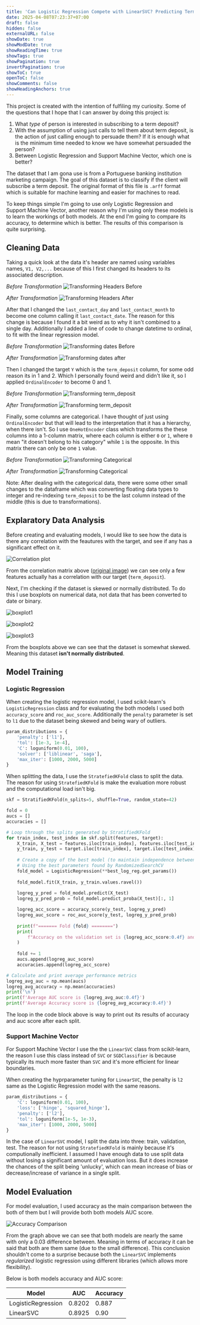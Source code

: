 ```yaml
---
title: 'Can Logistic Regression Compete with LinearSVC? Predicting Term Deposit Signups with Bank Data'
date: 2025-04-08T07:23:37+07:00
draft: false
hidden: false
externalURL: false
showDate: true
showModDate: true
showReadingTime: true
showTags: true
showPagination: true
invertPagination: true
showToC: true
openToC: false
showComments: false
showHeadingAnchors: true
---
```


This project is created with the intention of fulfiling my curiosity. Some of the questions that I hope that I can answer by doing this project is:

1. What *type* of person is interested in subscribing to a term deposit?
2. With the assumption of using just calls to tell them about term deposit, is the action of just calling enough to persuade them? If it is enough what is the minimum time needed to know we have somewhat persuaded the person?
3. Between Logistic Regression and Support Machine Vector, which one is better?

The dataset that I am gona use is from a Portuguese banking institution marketing campaign. The goal of this dataset is to classify if the client will subscribe a term deposit. The original format of this file is `.arff` format which is suitable for machine learning and easier for machines to read.

To keep things simple I'm going to use only Logistic Regression and Support Machine Vector, another reason why I'm using only these models is to learn the workings of both models. At the end I'm going to compare its accuracy, to determine which is better. The results of this comparison is quite surprising.

## Cleaning Data

Taking a quick look at the data it's header are named using variables names, `V1, V2,...` because of this I first changed its headers to its associated description.

*Before Transformation*
![Transforming Headers Before](headers_bf.png)

*After Transformation*
![Transforming Headers After](headers_af.png)

After that I changed the `last_contact_day` and `last_contact_month` to become one column calling it `last_contact_date`. The reason for this change is because I found it a bit weird as to why it isn't combined to a single day. Additionally I added a line of code to change datetime to ordinal, to fit with the linear regression model.

*Before Transformation*
![Transforming dates Before](date_bf.png)

*After Transformation*
![Transforming dates after](date_af.png)

Then I changed the target `Y` which is the `term_deposit` column, for some odd reason its in 1 and 2. Which I personally found weird and didn't like it, so I applied `OrdinalEncoder` to become 0 and 1.

*Before Transformation*
![Transforming term_deposit](y_bf.png)

*After Transformation*
![Transforming term_deposit](y_af.png)

Finally, some columns are categorical. I have thought of just using `OrdinalEncoder` but that will lead to the interpretation that it has a hierarchy, when there isn't. So I use `OneHotEncoder` class which transforms the these columns into a 1-column matrix, where each column is either `0` or `1`, where `0` mean "it doesn't belong to his category" while `1` is the opposite. In this matrix there can only be one `1` value.

*Before Transformation*
![Transforming Categorical](categorical_bf.png)

*After Transformation*
![Transforming Categorical](categorical_af.png)

Note: After dealing with the categorical data, there were some other small changes to the dataframe which was converting floating data types to integer and re-indexing `term_deposit` to be the last column instead of the middle (this is due to transformations). 

## Explaratory Data Analysis

Before creating and evaluating models, I would like to see how the data is there any correlation with the feautures with the target, and see if any has a significant effect on it.

![Correlation plot](corr_plot.png)

From the correlation matrix above ([original image](https://github.com/Just1a2Noob/Independent_Projects/blob/main/bank%20marketing/bank-marketing.ipynb)) we can see only a few features actually has a correlation with our target (`term_deposit`).

Next, I'm checking if the dataset is skewed or normally distributed. To do this I use boxplots on numerical data, not data that has been converted to date or binary.

![boxplot1](boxplot1.png)

![boxplot2](boxplot2.png)

![boxplot3](boxplot3.png)

From the boxplots above we can see that the dataset is somewhat skewed. Meaning this dataset **isn't normally distributed**.

## Model Training

### Logistic Regression

When creating the logistic regression model, I used scikit-learn's `LogisticRegression` class and for evaluating the both models I used both `accuracy_score` and `roc_auc_score`. Additionally the `penalty` parameter is set to `l1` due to the dataset being skewed and being wary of outliers.

```python
param_distributions = {
    'penalty': ['l1'],
    'tol': [1e-3, 1e-4],
    'C': loguniform(0.01, 100),
    'solver': ['liblinear', 'saga'],
    'max_iter': [1000, 2000, 5000] 
}
```


When splitting the data, I use the `StratefiedKFold` class to split the data. The reason for using `StratefiedKFold` is make the evaluation more robust and the computational load isn't big. 

```python
skf = StratifiedKFold(n_splits=5, shuffle=True, random_state=42)

fold = 0
aucs = []
accuracies = []

# Loop through the splits generated by StratifiedKFold
for train_index, test_index in skf.split(features, target):
    X_train, X_test = features.iloc[train_index], features.iloc[test_index]
    y_train, y_test = target.iloc[train_index], target.iloc[test_index]
    
    # Create a copy of the best model (to maintain independence between folds)
    # Using the best parameters found by RandomizedSearchCV
    fold_model = LogisticRegression(**best_log_reg.get_params())
    
    fold_model.fit(X_train, y_train.values.ravel())
    
    logreg_y_pred = fold_model.predict(X_test)
    logreg_y_pred_prob = fold_model.predict_proba(X_test)[:, 1]

    logreg_acc_score = accuracy_score(y_test, logreg_y_pred)
    logreg_auc_score = roc_auc_score(y_test, logreg_y_pred_prob)
    
    print(f"======= Fold {fold} ========")
    print(
        f"Accuracy on the validation set is {logreg_acc_score:0.4f} and AUC is {logreg_auc_score:0.4f}"
    )
    
    fold += 1
    aucs.append(logreg_auc_score)
    accuracies.append(logreg_acc_score)

# Calculate and print average performance metrics
logreg_avg_auc = np.mean(aucs)
logreg_avg_accuracy = np.mean(accuracies)
print('\n')
print(f'Average AUC score is {logreg_avg_auc:0.4f}')
print(f'Average Accuracy score is {logreg_avg_accuracy:0.4f}')
```

The loop in the code block above is way to print out its results of accuracy and auc score after each split.

### Support Machine Vector

For Support Machine Vector I use the the `LinearSVC` class from scikit-learn, the reason I use this class instead of `SVC` or `SGDClassifier` is because typically its much more faster than `SVC` and it's more efficient for linear boundaries. 

When creating the hyprparameter tuning for `LinearSVC`, the penalty is `l2` same as the Logistic Regression model with the same reasons.

```python
param_distributions = {
    'C': loguniform(0.01, 100),
    'loss': ['hinge', 'squared_hinge'],
    'penalty': ['l2'],
    'tol': loguniform(1e-5, 1e-3),
    'max_iter': [1000, 2000, 5000] 
}
```

In the case of `LinearSVC` model, I split the data into three: train, validation, test. The reason for not using `StratefiedKFold` is mainly because it's computionally inefficient. I assumed I have enough data to use split data without losing a significant amount of evaluation loss. But it does increase the chances of the split being 'unlucky', which can mean increase of bias or decrease/increase of variance in a single split.

## Model Evaluation

For model evaluation, I used accuracy as the main comparison between the both of them but I will provide both both models AUC score.

![Accuracy Comparison](model_compare.png)

From the graph above we can see that both models are nearly the same with only a 0.03 difference between. Meaning in terms of accuracy it can be said that both are them same (due to the small difference). This conclusion shouldn't come to a surprise because both the `LinearSVC` implements *regularized* logistic regression using different libraries (which allows more flexibility).

Below is both models accuracy and AUC score:

| Model | AUC | Accuracy |
| -------------- | --------------- | ----------- |
| LogisticRegression | 0.8202 | 0.887 |
| LinearSVC | 0.8925 | 0.90 |
